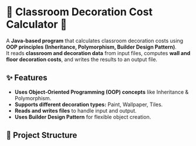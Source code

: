 # 🎨 Classroom Decoration Cost Calculator 🏫  

A **Java-based program** that calculates classroom decoration costs using **OOP principles (Inheritance, Polymorphism, Builder Design Pattern)**.  
It reads **classroom and decoration data** from input files, computes **wall and floor decoration costs**, and writes the results to an output file.  

## ✨ Features
- **Uses Object-Oriented Programming (OOP) concepts** like Inheritance & Polymorphism.
- **Supports different decoration types:** Paint, Wallpaper, Tiles.
- **Reads and writes files** to handle input and output.
- **Uses Builder Design Pattern** for flexible object creation.

## 📂 Project Structure
